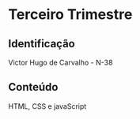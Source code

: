 # Terceiro Trimestre

## Identificação
Victor Hugo de Carvalho - N-38

## Conteúdo
HTML, CSS e javaScript
